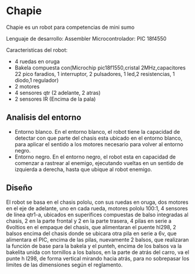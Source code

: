 # Chapie
Chapie es un robot para competencias de mini sumo

Lenguaje de desarrollo: Assembler
Microcontrolador: PIC 18f4550


Caracteristicas del robot:

- 4 ruedas en oruga
- Bakela compuesta con(Microchip pic18f1550,cristal 2MHz,capacitores 22 pico faradios, 1 interruptor, 2 pulsadores, 1 led,2 resistencias, 1 diodo,1 regulador)
- 2 motores
- 4 sensores qtr (2 adelante, 2 atras)
- 2 sensores IR (Encima de la pala)

## Analisis del entorno

- Entorno blanco.
En el entorno blanco, el robot tiene la capacidad de detectar con que parte del chasis esta ubicado en el entorno blanco, para aplicar el sentido a los motores necesario para volver al entorno negro.
- Entorno negro.
En el entorno negro, el robot esta en capacidad de comenzar a rastrear al enemigo, ejecutando vueltas en un sentido de izquierda a derecha, hasta que ubique al robot enemigo.



## Diseño
El robot se basa en el chasis pololu, con sus ruedas en oruga, dos motores en el eje de adelante, uno en cada rueda, motores pololu 100:1, 4 sensores de línea qtr1-a, ubicados en superifices compuestas de balso integradas al chasis, 2 en la parte frontal y 2 en la parte trasera, 4 pilas en serie a 6voltios en el empaque del chasis, que alimentaran el puente hl298, 2 balsos encima del chasis donde se ubicara otra pila en serie a 6v, que alimentara el PIC, encima de las pilas, nuevamente 2  balsos, que realizaran la función de base para la bakela y el punteh, encima de los balsos va la bakelita unida con tornillos a los balsos, en la parte de atrás del carro, va el punte h l298, de forma vertical mirando hacia atrás, para no sobrepasar los limites de las dimensiones según el reglamento.

